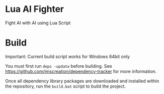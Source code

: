# Lua AI Fighter


Fight AI with AI using Lua Script

# Build

Important: Current build script works for Windows 64bit only

You must first run `deps -update` before building. See https://github.com/jmscreation/dependency-tracker for more information.

Once all dependency library packages are downloaded and installed within the repository, run the `build.bat` script to build the project.